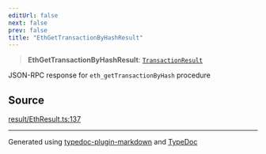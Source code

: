 ```yaml
---
editUrl: false
next: false
prev: false
title: "EthGetTransactionByHashResult"
---
```


> **EthGetTransactionByHashResult**: [`TransactionResult`](/generated/type-aliases/transactionresult/)

JSON-RPC response for `eth_getTransactionByHash` procedure

## Source

[result/EthResult.ts:137](https://github.com/evmts/tevm-monorepo/blob/main/vm/api/src/result/EthResult.ts#L137)

***
Generated using [typedoc-plugin-markdown](https://www.npmjs.com/package/typedoc-plugin-markdown) and [TypeDoc](https://typedoc.org/)
